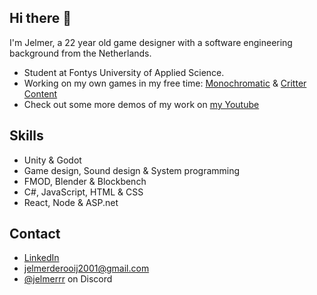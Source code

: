 ## Hi there 👋
I'm Jelmer, a 22 year old game designer with a software engineering background from the Netherlands.

- Student at Fontys University of Applied Science.
- Working on my own games in my free time: [Monochromatic](https://github.com/Jelmerrr/Monochromatic) & [Critter Content](https://github.com/Jelmerrr/Critter-Content)
- Check out some more demos of my work on [my Youtube](https://www.youtube.com/@JelmerrR-sc3uq)

## Skills
- Unity & Godot
- Game design, Sound design & System programming
- FMOD, Blender & Blockbench
- C#, JavaScript, HTML & CSS
- React, Node & ASP.net

## Contact
- [LinkedIn](https://www.linkedin.com/in/jelmerderooij/)
- jelmerderooij2001@gmail.com
- [@jelmerrr](./) on Discord

<!--
**Jelmerrr/Jelmerrr** is a ✨ _special_ ✨ repository because its `README.md` (this file) appears on your GitHub profile.

Here are some ideas to get you started:

- 🔭 I’m currently working on ...
- 🌱 I’m currently learning ...
- 👯 I’m looking to collaborate on ...
- 🤔 I’m looking for help with ...
- 💬 Ask me about ...
- 📫 How to reach me: ...
- 😄 Pronouns: ...
- ⚡ Fun fact: ...
-->
